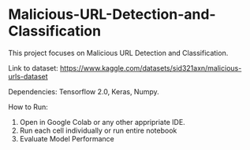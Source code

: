# Malicious-URL-Detection-and-Classification

This project focuses on Malicious URL Detection and Classification.

Link to dataset: https://www.kaggle.com/datasets/sid321axn/malicious-urls-dataset

Dependencies: Tensorflow 2.0, Keras, Numpy.

How to Run:

1. Open in Google Colab or any other appripriate IDE.
2. Run each cell individually or run entire notebook
3. Evaluate Model Performance

